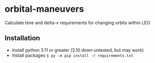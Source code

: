 # orbital-maneuvers
  Calculate time and delta-v requirements for changing orbits within LEO

## Installation
  - Install python 3.11 or greater (3.10 down untested, but may work)
  - Install packages `$ py -m pip install -r requirements.txt`
